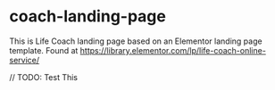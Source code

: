 # coach-landing-page

This is Life Coach landing page based on an Elementor landing page template. Found at https://library.elementor.com/lp/life-coach-online-service/

// TODO: Test This
